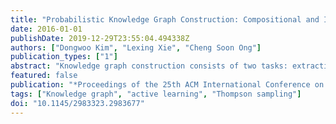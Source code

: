 ```yaml
---
title: "Probabilistic Knowledge Graph Construction: Compositional and Incremental Approaches"
date: 2016-01-01
publishDate: 2019-12-29T23:55:04.494338Z
authors: ["Dongwoo Kim", "Lexing Xie", "Cheng Soon Ong"]
publication_types: ["1"]
abstract: "Knowledge graph construction consists of two tasks: extracting information from external resources (knowledge population) and inferring missing information through a statistical analysis on the extracted information (knowledge completion). In many cases, insufficient external resources in the knowledge population hinder the subsequent statistical inference. The gap between these two processes can be reduced by an incremental population approach. We propose a new probabilistic knowledge graph factorisation method that benefits from the path structure of existing knowledge (e.g. syllogism) and enables a common modelling approach to be used for both incremental population and knowledge completion tasks. More specifically, the probabilistic formulation allows us to develop an incremental population algorithm that trades off exploitation-exploration. Experiments on three benchmark datasets show that the balanced exploitation-exploration helps the incremental population, and the additional path structure helps to predict missing information in knowledge completion."
featured: false
publication: "*Proceedings of the 25th ACM International Conference on Information and Knowledge Management*"
tags: ["Knowledge graph", "active learning", "Thompson sampling"]
doi: "10.1145/2983323.2983677"
---
```


